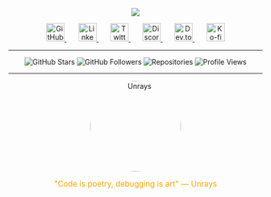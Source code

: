 <!-- HEADER avec typing animation -->
<p align="center">
  <img src="https://readme-typing-svg.demolab.com?font=Fira+Code&pause=1000&color=f75c7e&center=true&width=800&lines=Hello,+I'm+Unrays;Coding+with+nine+lives;Ctrl+Alt+Purr;Debugging+with+style" />
</p>

<!-- ICÔNES SOCIALES -->
<p align="center">
  <a href="https://github.com/unrays">
    <img width="36px" alt="GitHub" title="GitHub" src="https://cdn.simpleicons.org/github/FFA500"/>
  </a>
  &#8287;&#8287;&#8287;&#8287;&#8287;
  <a href="https://www.linkedin.com/in/unrays">
    <img width="36px" alt="LinkedIn" title="LinkedIn" src="https://cdn.simpleicons.org/linkedin/FFA500"/>
  </a>
  &#8287;&#8287;&#8287;&#8287;&#8287;
  <a href="https://twitter.com/unrays">
    <img width="36px" alt="Twitter" title="Twitter" src="https://cdn.simpleicons.org/twitter/FFA500"/>
  </a>
  &#8287;&#8287;&#8287;&#8287;&#8287;
  <a href="https://discord.gg/tonLienDiscord">
    <img width="36px" alt="Discord" title="Discord" src="https://cdn.simpleicons.org/discord/FFA500"/>
  </a>
  &#8287;&#8287;&#8287;&#8287;&#8287;
  <a href="https://dev.to/unrays">
    <img width="36px" alt="Dev.to" title="Dev.to" src="https://cdn.simpleicons.org/devdotto/FFA500"/>
  </a>
  &#8287;&#8287;&#8287;&#8287;&#8287;
  <a href="https://ko-fi.com/unrays">
    <img width="36px" alt="Ko-fi" title="Buy me a coffee" src="https://cdn.simpleicons.org/kofi/FFA500"/>
  </a>
</p>

---

<!-- MODULE STATS PERSONNALISÉ -->
<p align="center">
  <img alt="GitHub Stars" src="https://img.shields.io/github/stars/unrays?color=FFA500&label=Stars&labelColor=000000&style=for-the-badge&logo=github&logoColor=white"/>
  <img alt="GitHub Followers" src="https://img.shields.io/github/followers/unrays?color=FFA500&label=Followers&labelColor=000000&style=for-the-badge&logo=github&logoColor=white"/>
  <img alt="Repositories" src="https://img.shields.io/github/repos/unrays?color=FFA500&label=Repos&labelColor=000000&style=for-the-badge&logo=github&logoColor=white"/>
  <img alt="Profile Views" src="https://img.shields.io/badge/Profile_Views-0-FFA500?style=for-the-badge&logo=eye&logoColor=white"/>
</p>

---

<!-- IMAGE DE PROFIL ET CITATION -->
<p align="center">
  <img src="https://user-images.githubusercontent.com/20955511/199138068-0a7b7b75-a024-4f00-803f-30a19c5d1b2d.png" alt="Unrays" width="180" style="border-radius:50%;"/>
</p>

<p align="center" style="font-size:1.1em; color:#FFA500;">
  "Code is poetry, debugging is art" — Unrays
</p>
